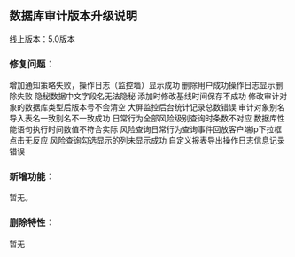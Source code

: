 ## 数据库审计版本升级说明

线上版本：5.0版本

### **修复问题：**

增加通知策略失败，操作日志（监控墙）显示成功
删除用户成功操作日志显示删除失败
隐秘数据中文字段名无法隐秘
添加时修改基线时间保存不成功
修改审计对象的数据库类型后版本号不会清空
大屏监控后台统计记录总数错误
审计对象别名导入表名一致别名不一致成功
日常行为全部风险级别查询时条数不对应
数据库性能语句执行时间数值不符合实际
风险查询日常行为查询事件回放客户端ip下拉框点击无反应
风险查询勾选显示的列未显示成功
自定义报表导出操作日志信息记录错误

### **新增功能：**
暂无。

### **删除特性：**
暂无
